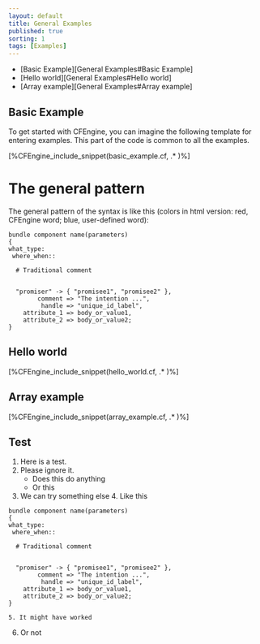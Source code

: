 ```yaml
---
layout: default
title: General Examples
published: true
sorting: 1
tags: [Examples]
---
```


* [Basic Example][General Examples#Basic Example]
* [Hello world][General Examples#Hello world]
* [Array example][General Examples#Array example]

## Basic Example ##

To get started with CFEngine, you can imagine the following template for entering examples. This part of the code is common to all the examples.


[%CFEngine_include_snippet(basic_example.cf, .* )%]

# The general pattern

The general pattern of the syntax is like this (colors in html version: red, CFEngine word; blue, user-defined word):

```cf3
bundle component name(parameters)
{ 
what_type:
 where_when::

  # Traditional comment


  "promiser" -> { "promisee1", "promisee2" },
        comment => "The intention ...",
         handle => "unique_id_label",
    attribute_1 => body_or_value1,
    attribute_2 => body_or_value2;
}
```

## Hello world


[%CFEngine_include_snippet(hello_world.cf, .* )%]

## Array example ##

[%CFEngine_include_snippet(array_example.cf, .* )%]

## Test ##

1. Here is a test.
2. Please ignore it.
	* Does this do anything
	* Or this
3. We can try something else
	4. Like this
```cf3
bundle component name(parameters)
{ 
what_type:
 where_when::

  # Traditional comment


  "promiser" -> { "promisee1", "promisee2" },
        comment => "The intention ...",
         handle => "unique_id_label",
    attribute_1 => body_or_value1,
    attribute_2 => body_or_value2;
}
```
	5. It might have worked
6. Or not
